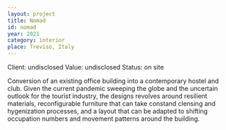```yaml
---
layout: project
title: Nomad
id: nomad
year: 2021
category: interior
place: Treviso, Italy
---
```

Client: undisclosed
Value: undisclosed
Status: on site

Conversion of an existing office building into a contemporary hostel and club. 
Given the current pandemic sweeping the globe and the uncertain outlook for the tourist industry, the designs revolves
around resilient materials, reconfigurable furniture that can take constand clensing and hygenization processes, and a 
layout that can be adapted to shifting occupation numbers and movement patterns around the building.
